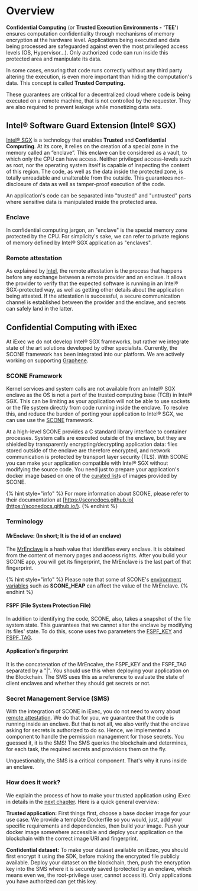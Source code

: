 # Overview

**Confidential Computing** \(or **Trusted Execution Environments -** **'TEE'**\) ensures computation confidentiality through mechanisms of memory encryption at the hardware level. Applications being executed and data being processed are safeguarded against even the most privileged access levels \(OS, Hypervisor...\). Only authorized code can run inside this protected area and manipulate its data.

In some cases, ensuring that code runs correctly without any third party altering the execution, is even more important than hiding the computation's data. This concept is called **Trusted Computing.**

These guarantees are critical for a decentralized cloud where code is being executed on a remote machine, that is not controlled by the requester. They are also required to prevent leakage while monetizing data sets.

## Intel® Software Guard Extension \(Intel® SGX\)

[Intel® SGX](https://software.intel.com/en-us/sgx) is a technology that enables **Trusted** and **Confidential Computing**. At its core, it relies on the creation of a special zone in the memory called an “enclave”. This enclave can be considered as a vault, to which only the CPU can have access. Neither privileged access-levels such as root, nor the operating system itself is capable of inspecting the content of this region. The code, as well as the data inside the protected zone, is totally unreadable and unalterable from the outside. This guarantees non-disclosure of data as well as tamper-proof execution of the code.

An application's code can be separated into "trusted" and "untrusted" parts where sensitive data is manipulated inside the protected area.

### Enclave

In confidential computing jargon, an "enclave" is the special memory zone protected by the CPU. For simplicity's sake, we can refer to private regions of memory defined by Intel® SGX application as "enclaves".

### Remote attestation

As explained by [Intel](https://software.intel.com/en-us/sgx/attestation-services), the remote attestation is the process that happens before any exchange between a remote provider and an enclave. It allows the provider to verify that the expected software is running in an Intel® SGX-protected way, as well as getting other details about the application being attested. If the attestation is successful, a secure communication channel is established between the provider and the enclave, and secrets can safely land in the latter.

## Confidential Computing with iExec

At iExec we do not develop Intel® SGX frameworks, but rather we integrate state of the art solutions developed by other specialists. Currently, the SCONE framework has been integrated into our platform. We are actively working on supporting [Graphene](https://grapheneproject.io/).

### SCONE Framework

Kernel services and system calls are not available from an Intel® SGX enclave as the OS is not a part of the trusted computing base \(TCB\) in Intel® SGX. This can be limiting as your application will not be able to use sockets or the file system directly from code running inside the enclave. To resolve this, and reduce the burden of porting your application to Intel® SGX, we can use use the [SCONE](https://scontain.com/) framework.

At a high-level SCONE provides a C standard library interface to container processes. System calls are executed outside of the enclave, but they are shielded by transparently encrypting/decrypting application data: files stored outside of the enclave are therefore encrypted, and network communication is protected by transport layer security \(TLS\). With SCONE you can make your application compatible with Intel® SGX without modifying the source code. You need just to prepare your application's docker image based on one of the [curated list](https://sconedocs.github.io/SCONE_Curated_Images/)s of images provided by SCONE.

{% hint style="info" %}
For more information about SCONE, please refer to their documentation at [https://sconedocs.github.io](https://sconedocs.github.io/).
{% endhint %}

### Terminology

#### MrEnclave: \(In short; It is the id of an enclave\)

The [MrEnclave](https://sconedocs.github.io/MrEnclave/) is a hash value that identifies every enclave. It is obtained from the content of memory pages and access rights. After you build your SCONE app, you will get its fingerprint, the MrEnclave is the last part of that fingerprint.

{% hint style="info" %}
Please note that some of SCONE's [environment variables](https://sconedocs.github.io/SCONE_ENV/) such as **SCONE\_HEAP** can affect the value of the MrEnclave.
{% endhint %}

#### FSPF \(File System Protection File\)

In addition to identifying the code, SCONE, also, takes a snapshot of the file system state. This guarantees that we cannot alter the enclave by modifying its files' state. To do this, scone uses two parameters the [FSPF\_KEY](https://sconedocs.github.io/SCONE_Fileshield/#file-system-protection-file) and [FSPF\_TAG](https://sconedocs.github.io/SCONE_Fileshield/#file-system-protection-file).

#### Application's fingerprint

It is the concatenation of the MrEncalve, the FSPF\_KEY and the FSPF\_TAG separated by a "\|". You should use this when deploying your application on the Blockchain. The SMS uses this as a reference to evaluate the state of client enclaves and whether they should get secrets or not.

### Secret Management Service \(SMS\)

With the integration of SCONE in iExec, you do not need to worry about [remote attestation](intel-sgx-technology.md#remote-attestation). We do that for you, we guarantee that the code is running inside an enclave. But that is not all, we also verify that the enclave asking for secrets is authorized to do so. Hence, we implemented a component to handle the permission management for those secrets. You guessed it, it is the SMS! The SMS queries the blockchain and determines, for each task, the required secrets and provisions them on the fly.

Unquestionably, the SMS is a critical component. That's why it runs inside an enclave.

### How does it work?

We explain the process of how to make your trusted application using iExec in details in the [next chapter](create-your-first-sgx-app.md). Here is a quick general overview:

**Trusted application:** First things first, choose a base docker image for your use case. We provide a template Dockerfile so you would, just, add your specific requirements and dependencies, then build your image. Push your docker image somewhere accessible and deploy your application on the blockchain with the correct image URI and fingerprint.

**Confidential dataset:** To make your dataset available on iExec, you should first encrypt it using the SDK, before making the encrypted file publicly available. Deploy your dataset on the blockchain, then, push the encryption key into the SMS where it is securely saved \(protected by an enclave, which means even we, the root-privilege user, cannot access it\). Only applications you have authorized can get this key.

